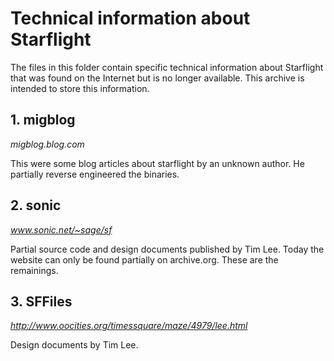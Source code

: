 # Technical information about Starflight

The files in this folder contain specific technical information about Starflight that was found on 
the Internet but is no longer available. This archive is intended to store this information.

## 1. migblog

*migblog.blog.com*

This were some blog articles about starflight by an unknown author. He partially reverse engineered 
the binaries.

## 2. sonic

*www.sonic.net/~sage/sf*
   
Partial source code and design documents published by Tim Lee. Today the website can only be 
found partially on archive.org. These are the remainings.
   
## 3. SFFiles

*http://www.oocities.org/timessquare/maze/4979/lee.html*

Design documents by Tim Lee. 
